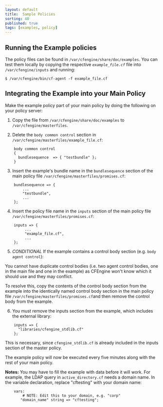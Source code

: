 ```yaml
---
layout: default
title:  Sample Policies
sorting: 40
published: true
tags: [examples, policy]
---
```


## Running the Example policies

The policy files can be found in `/var/cfengine/share/doc/examples`. You can 
test them locally by copying the respective _`example_file.cf`_ file into
`/var/cfengine/inputs` and running:

    $ /var/cfengine/bin/cf-agent -f example_file.cf

## Integrating the Example into your Main Policy

Make the example policy part of your main policy by
doing the following on your policy server:

1. Copy the file from `/var/cfengine/share/doc/examples` to
    `/var/cfengine/masterfiles`.

2. Delete the `body common control` section in
    `/var/cfengine/masterfiles/example_file.cf`:

  ```cf3
      body common control
      {
        bundlesequence  => { "testbundle" };
      }
  ```

3. Insert the example's bundle name in the `bundlesequence` section
    of the main policy file `/var/cfengine/masterfiles/promises.cf`:

  ```cf3
      bundlesequence => {
          ...
          "testbundle",
          ...
      };
  ```

4. Insert the policy file name in the `inputs` section of the main policy file
    `/var/cfengine/masterfiles/promises.cf`:

  ```cf3
      inputs => {
           ...
           "example_file.cf",
           ...
      };
  ```

5. *CONDITIONAL* If the example contains a control body section
   (e.g. `body agent control`):

  You cannot have duplicate control bodies (i.e. two
  agent control bodies, one in the main file and one
  in the example) as CFEngine won't know which it
  should use and they may conflict.

  To resolve this, copy the contents of the control body section from the
  example into the identically named control body section in the main policy
  file `/var/cfengine/masterfiles/promises.cf`and then remove the control body
  from the example.

6. You must remove the inputs section from the example, which 
   includes the external library:

  ```cf3
      inputs => {
        "libraries/cfengine_stdlib.cf"
      };
  ```
  This is necessary, since `cfengine_stdlib.cf` is already included
  in the inputs section of the master policy.

  The example policy will now be executed every five minutes along with the rest
  of your main policy.

**Notes:** You may have to fill the example with data before it will work.
For example, the LDAP query in `active_directory.cf` needs a domain name.
In the variable declaration, replace "cftesting" with your domain name:

```cf3
    vars:
        # NOTE: Edit this to your domain, e.g. "corp"
       "domain_name" string => "cftesting";
```



